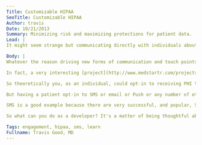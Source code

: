 ```yaml
---
Title: Customizable HIPAA
SeoTitle: Customizable HIPAA
Author: travis
Date: 10/21/2013
Summary: Minimizing risk and maximizing protections for patient data.
Lead: |
It might seem strange but communicating directly with individuals about their health is a pretty new concept. It's part of larger trends in healthcare that put the patient in more control of their data, and make the patient a more informed and active member of the care team. Patient activation and engagement are not the subjects of this post, though they are near and dear to our hearts at Catalyze.

Body: |
Whatever the reason driving new forms of communication and touch points with patients, the privacy and security aspects of HIPAA make healthcare communication different from personal communication in other verticals. It's not quite as easy to implement 2-way SMS with your physician as it is for your wireless carrier to do SMS surveys for feedback. One of the things that makes HIPAA really interesting, and really challenging in some respects, is its flexibility. Much of HIPAA, especially the Security Rule, isn't prescriptive about the specific types of technologies that need to be used, or the specific settings for systems used to transmit, process, or store protected health information (PHI). On top of that, HIPAA allows patients to opt-in or agree to certain types of communication as long as those patients are given a basic understanding of the risk associated with those communication mediums. Many patients are OK with emails, or even SMS messages, for health. It's certainly much more efficient and effective than the paper mail that dominates healthcare today.

In fact, a very interesting [project](http://www.medstartr.com/projects/188-hacking-hipaa), which didn't get funded, set out to create a standards Notice of Privacy Practices (NPP) that would standardize the way in which patients choose communication preferences. Unfortunately the project didn't reach it's funding goals but the idea to create standard processes and language for patient privacy preference is well timed.

So theoretically you, as an individual, could opt-in to receiving PHI through SMS ("Hello Mr. Smith! It's time to take your lisinopril. Reply 1 if taken, 2 if not."), despite the fact that SMS violates some prescriptive HIPAA security rules around encryption. That' great! And it's very helpful for healthcare developers and enterprises that want to engage patients because snail mail or portal mail (where uses have to log in to a secure portal to access a message) do not equal stickiness for an engagement campaign.

But having a patient opt-in to SMS or email or Push or any number of other delivery methods does not mean that the technology behind the message can violate the HIPAA security rule. It also doesn't mean the patient opted-out of the same security controls associated with handling ePHI. It just means that SMS can be used to deliver health-related messages to the patient.

SMS is a good example because there are very successful, and popular, SMS delivery services, Twilio and Plivo being the biggest, that can be used to deliver SMS (or voice). But, according to the new HIPAA Omnibus rules, those delivery services are still considered subcontractors and subject to the same rules and risks of any other business associate in the eyes of HIPAA and HHS. ePHI passes through, and is typically queued, on systems while awaiting delivery. Email delivery is very similar to SMS in these ways, just replace Twilio and Plivo with Mailgun and Postmark. Push too.

So what can you do as a developer? It's a matter of being thoughtful about who you work with and understanding where PHI flows. Many infrastructure companies understand the unique needs in healthcare and the broadened scope of HIPAA. But, at the same time, you have to be proactive when you work with vendors to assure you minimize risk and maximize protections for patient data.

Tags: engagement, hipaa, sms, learn
Fullname: Travis Good, MD
---
```


